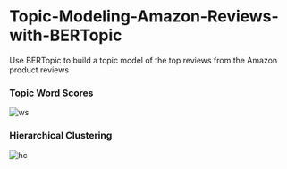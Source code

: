 # Topic-Modeling-Amazon-Reviews-with-BERTopic
Use BERTopic to build a topic model of the top reviews from the Amazon product reviews

### Topic Word Scores

![ws](https://github.com/punkmic/Topic-Modeling-Amazon-Reviews-with-BERTopic/blob/bef0faf28434d860bea78eeccaee2707a95a59b8/newplot%20(1).png)

### Hierarchical Clustering

![hc](https://github.com/punkmic/Topic-Modeling-Amazon-Reviews-with-BERTopic/blob/8a66c98a67faeb778207f9f2894ae649c2251974/newplot%20(2).png)
